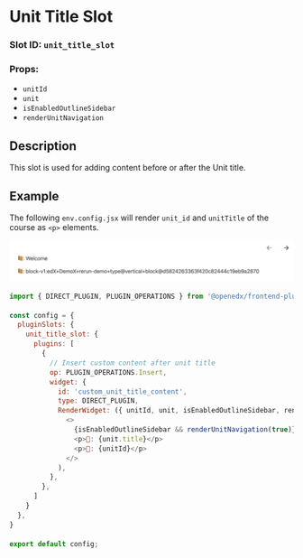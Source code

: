# Unit Title Slot

### Slot ID: `unit_title_slot`
### Props:
* `unitId`
* `unit`
* `isEnabledOutlineSidebar`
* `renderUnitNavigation`

## Description

This slot is used for adding content before or after the Unit title.

## Example

The following `env.config.jsx` will render `unit_id` and `unitTitle` of the course as `<p>` elements.

![Screenshot of Content added before and after the Unit Title](./images/screenshot_custom.png)

```js
import { DIRECT_PLUGIN, PLUGIN_OPERATIONS } from '@openedx/frontend-plugin-framework';

const config = {
  pluginSlots: {
    unit_title_slot: {
      plugins: [
        {
          // Insert custom content after unit title
          op: PLUGIN_OPERATIONS.Insert,
          widget: {
            id: 'custom_unit_title_content',
            type: DIRECT_PLUGIN,
            RenderWidget: ({ unitId, unit, isEnabledOutlineSidebar, renderUnitNavigation }) => (
              <>
                {isEnabledOutlineSidebar && renderUnitNavigation(true)}
                <p>📙: {unit.title}</p>
                <p>📙: {unitId}</p>
              </>
            ),
          },
        },
      ]
    }
  },
}

export default config;
```
